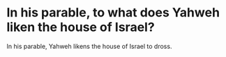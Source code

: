 # In his parable, to what does Yahweh liken the house of Israel?

In his parable, Yahweh likens the house of Israel to dross.
